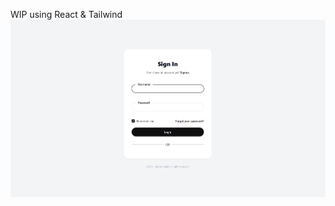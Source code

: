 WIP using React & Tailwind
![landing](https://github.com/mushroom-hat/Siren-Frontend/blob/main/public/landing.png)
